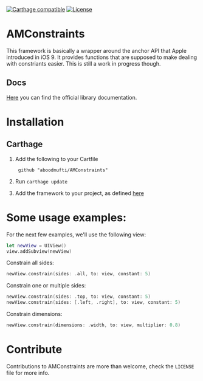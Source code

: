 [![Carthage compatible](https://img.shields.io/badge/Carthage-compatible-4BC51D.svg?style=flat)](https://github.com/Carthage/Carthage)
[![License][license-image]][license-url]

# AMConstraints

This framework is basically a wrapper around the anchor API that Apple introduced in iOS 9. It provides functions that are supposed to make dealing with constriants easier. This is still a work in progress though.

## Docs
[Here](https://aboodmufti.github.io/AMConstraints/docs/Extensions/UIView.html) you can find the official library documentation.

# Installation

## Carthage
1. Add the following to your Cartfile

        github "aboodmufti/AMConstraints"
        
2. Run `carthage update`
3. Add the framework to your project, as defined [here](https://github.com/Carthage/Carthage#if-youre-building-for-ios-tvos-or-watchos)

# Some usage examples:
For the next few examples, we'll use the following view:
```Swift
let newView = UIView()
view.addSubview(newView)
```

Constrain all sides:
```Swift
newView.constrain(sides: .all, to: view, constant: 5)
```

Constrain one or multiple sides:
```Swift
newView.constrain(sides: .top, to: view, constant: 5)
newView.constrain(sides: [.left, .right], to: view, constant: 5)
```

Constrain dimensions:
```Swift
newView.constrain(dimensions: .width, to: view, multiplier: 0.8)
```

# Contribute
Contributions to AMConstraints are more than welcome, check the `LICENSE` file for more info.


[license-image]: https://img.shields.io/hexpm/l/plug.svg
[license-url]: LICENSE
